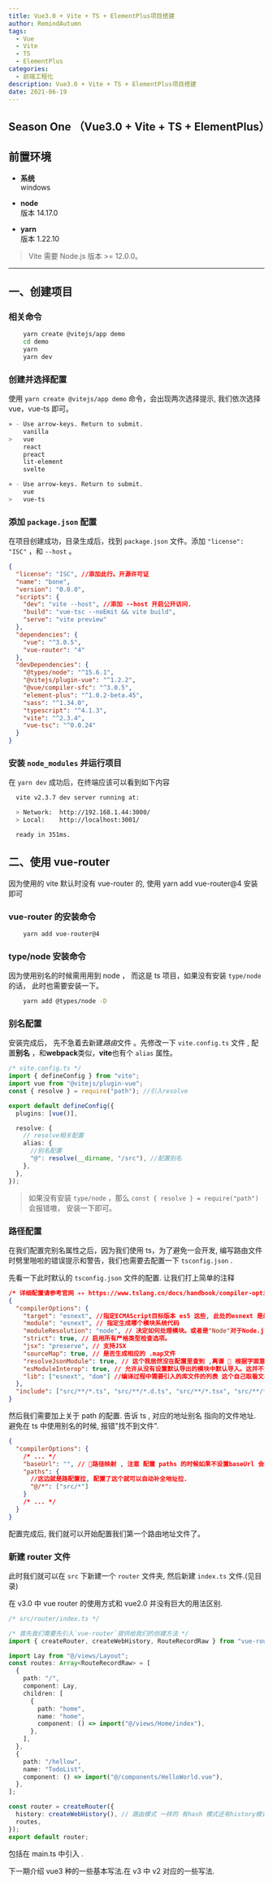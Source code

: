 ```yaml
---
title: Vue3.0 + Vite + TS + ElementPlus项目搭建
author: RemindAutumn
tags:
  - Vue
  - Vite
  - TS
  - ElementPlus
categories:
  - 前端工程化
description: Vue3.0 + Vite + TS + ElementPlus项目搭建
date: 2021-06-19
---
```


## Season One （Vue3.0 + Vite + TS + ElementPlus）

## 前置环境

- **系统**  
  windows

- **node**  
  版本 14.17.0

- **yarn**  
  版本 1.22.10

> Vite 需要 Node.js 版本 >= 12.0.0。

---

## 一、创建项目

### 相关命令

```sh
    yarn create @vitejs/app demo
    cd demo
    yarn
    yarn dev
```

### 创建并选择配置

使用 `yarn create @vitejs/app demo` 命令，会出现两次选择提示, 我们依次选择 vue，vue-ts 即可。

```sh
» - Use arrow-keys. Return to submit.
    vanilla
>   vue
    react
    preact
    lit-element
    svelte
```

```sh
» - Use arrow-keys. Return to submit.
    vue
>   vue-ts
```

### 添加 `package.json` 配置

在项目创建成功，目录生成后，找到 `package.json` 文件。添加 `"license": "ISC"` ，和 `--host` 。

```json
{
  "license": "ISC", //添加此行。开源许可证
  "name": "bone",
  "version": "0.0.0",
  "scripts": {
    "dev": "vite --host", //添加 --host 开启公开访问.
    "build": "vue-tsc --noEmit && vite build",
    "serve": "vite preview"
  },
  "dependencies": {
    "vue": "^3.0.5",
    "vue-router": "4"
  },
  "devDependencies": {
    "@types/node": "^15.6.1",
    "@vitejs/plugin-vue": "^1.2.2",
    "@vue/compiler-sfc": "^3.0.5",
    "element-plus": "^1.0.2-beta.45",
    "sass": "^1.34.0",
    "typescript": "^4.1.3",
    "vite": "^2.3.4",
    "vue-tsc": "^0.0.24"
  }
}
```

### 安装 `node_modules` 并运行项目

在 `yarn dev` 成功后，在终端应该可以看到如下内容

```sh
  vite v2.3.7 dev server running at:

  > Network:  http://192.168.1.44:3000/
  > Local:    http://localhost:3001/

  ready in 351ms.
```

## 二、使用 vue-router

因为使用的 vite 默认时没有 vue-router 的, 使用 yarn add vue-router@4 安装即可

### vue-router 的安装命令

```sh
    yarn add vue-router@4
```

### type/node 安装命令

因为使用别名的时候需用用到 node ， 而这是 ts 项目，如果没有安装 `type/node` 的话， 此时也需要安装一下。

```sh
    yarn add @types/node -D
```

### 别名配置

安装完成后， 先不急着去新建*路由*文件 。先修改一下 `vite.config.ts` 文件 , 配置**别名** ，和**webpack**类似，**vite**也有个 `alias` 属性。

```ts
/* vite.config.ts */
import { defineConfig } from "vite";
import vue from "@vitejs/plugin-vue";
const { resolve } = require("path"); //引入resolve

export default defineConfig({
  plugins: [vue()],

  resolve: {
    // resolve相关配置
    alias: {
      //别名配置
      "@": resolve(__dirname, "/src"), //配置别名
    },
  },
});
```

> 如果没有安装 `type/node` ，那么 `const { resolve } = require("path")` 会报错嗷， 安装一下即可。

### 路径配置

在我们配置完别名属性之后，因为我们使用 ts，为了避免一会开发, 编写路由文件时劈里啪啦的错误提示和警告，我们也需要去配置一下 `tsconfig.json` .

先看一下此时默认的 `tsconfig.json` 文件的配置. 让我们打上简单的注释

```json
/* 详细配置请参考官网 ✈✈ https://www.tslang.cn/docs/handbook/compiler-options.html */
{
  "compilerOptions": {
    "target": "esnext", //指定ECMAScript目标版本 es5 这些, 此处的esnext 是最新版本的意思下同
    "module": "esnext", // 指定生成哪个模块系统代码
    "moduleResolution": "node", // 决定如何处理模块。或者是"Node"对于Node.js/io.js，或者是"Classic"（默认）。
    "strict": true, // 启用所有严格类型检查选项。
    "jsx": "preserve", // 支持JSX
    "sourceMap": true, // 是否生成相应的 .map文件
    "resolveJsonModule": true, // 这个我居然没在配置里查到 ,离谱 💢 根据字面意思 可能是是否导出json 模块?
    "esModuleInterop": true, // 允许从没有设置默认导出的模块中默认导入。这并不影响代码的输出，仅为了类型检查。
    "lib": ["esnext", "dom"] //编译过程中需要引入的库文件的列表 这个自己取看文档,上面有小飞机.
  },
  "include": ["src/**/*.ts", "src/**/*.d.ts", "src/**/*.tsx", "src/**/*.vue"]
}
```

然后我们需要加上关于 path 的配置. 告诉 ts , 对应的地址别名 指向的文件地址. 避免在 ts 中使用别名的时候, 报错"找不到文件".

```json
{
  "compilerOptions": {
    /* ... */
    "baseUrl": "", // 🦴路径映射 , 注意 配置 paths 的时候如果不设置baseUrl 会报错嗷.
    "paths": {
      //这边就是路配置拉, 配置了这个就可以自动补全地址拉.
      "@/*": ["src/*"]
    }
    /* ... */
  }
}
```

配置完成后, 我们就可以开始配置我们第一个路由地址文件了。

### 新建 router 文件

此时我们就可以在 `src` 下新建一个 `router` 文件夹, 然后新建 `index.ts` 文件.(见目录)

在 v3.0 中 vue router 的使用方式和 vue2.0 并没有巨大的用法区别.

```ts
/* src/router/index.ts */

/* 首先我们需要先引入`vue-router`提供给我们的创建方法 */
import { createRouter, createWebHistory, RouteRecordRaw } from "vue-router";

import Lay from "@/views/Layout";
const routes: Array<RouteRecordRaw> = [
  {
    path: "/",
    component: Lay,
    children: [
      {
        path: "home",
        name: "home",
        component: () => import("@/views/Home/index"),
      },
    ],
  },
  {
    path: "/hellow",
    name: "TodoList",
    component: () => import("@/components/HelloWorld.vue"),
  },
];

const router = createRouter({
  history: createWebHistory(), // 路由模式 一样的 有hash 模式还有history模式,此处使用的时 history 模式
  routes,
});
export default router;
```

包括在 main.ts 中引入 .

下一期介绍 vue3 种的一些基本写法.在 v3 中 v2 对应的一些写法.
